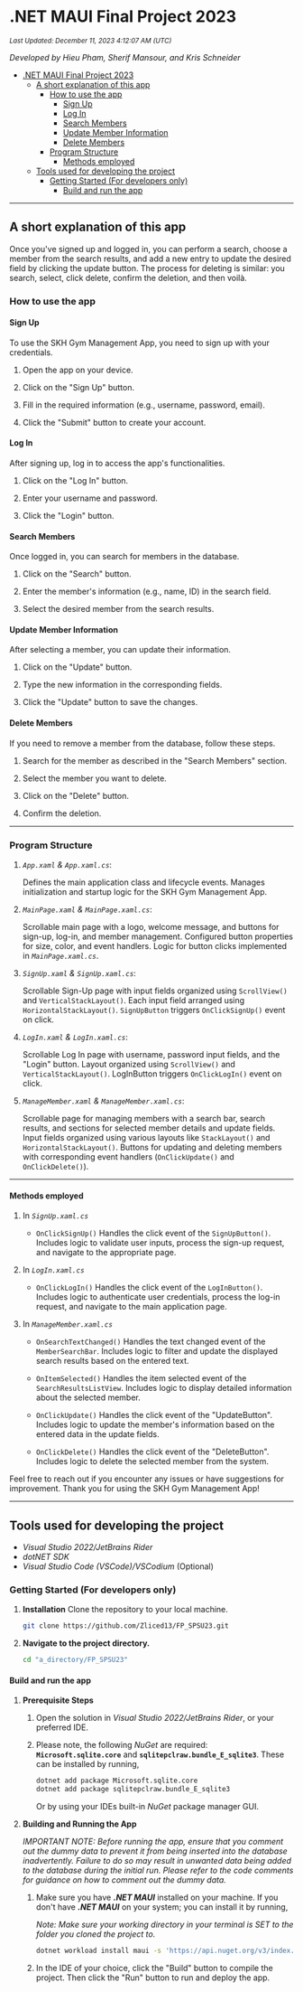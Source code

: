 # .NET MAUI Final Project 2023

_<sup>Last Updated: December 11, 2023 4:12:07 AM (UTC)</sup>_

_Developed by Hieu Pham, Sherif Mansour, and Kris Schneider_

* [.NET MAUI Final Project 2023](#net-maui-final-project-2023)
  * [A short explanation of this app](#a-short-explanation-of-this-app)
    * [How to use the app](#how-to-use-the-app)
      * [Sign Up](#sign-up)
      * [Log In](#log-in)
      * [Search Members](#search-members)
      * [Update Member Information](#update-member-information)
      * [Delete Members](#delete-members)
    * [Program Structure](#program-structure)
      * [Methods employed](#methods-employed)
  * [Tools used for developing the project](#tools-used-for-developing-the-project)
    * [Getting Started (For developers only)](#getting-started-for-developers-only)
      * [Build and run the app](#build-and-run-the-app)

--------

## A short explanation of this app

Once you've signed up and logged in, you can perform a search, choose a member from the search results, and add a new entry to update the desired field by clicking the update button. The process for deleting is similar: you search, select, click delete, confirm the deletion, and then voilà.

### How to use the app

#### Sign Up

To use the SKH Gym Management App, you need to sign up with your credentials.

1. Open the app on your device.

2. Click on the "Sign Up" button.

3. Fill in the required information (e.g., username, password, email).

4. Click the "Submit" button to create your account.

#### Log In

After signing up, log in to access the app's functionalities.

1. Click on the "Log In" button.

2. Enter your username and password.

3. Click the "Login" button.

#### Search Members

Once logged in, you can search for members in the database.

1. Click on the "Search" button.

2. Enter the member's information (e.g., name, ID) in the search field.

3. Select the desired member from the search results.

#### Update Member Information

After selecting a member, you can update their information.

1. Click on the "Update" button.

2. Type the new information in the corresponding fields.

3. Click the "Update" button to save the changes.

#### Delete Members

If you need to remove a member from the database, follow these steps.

1. Search for the member as described in the "Search Members" section.

2. Select the member you want to delete.

3. Click on the "Delete" button.

4. Confirm the deletion.

---------

### Program Structure

1. _`App.xaml` & `App.xaml.cs`_:

    Defines the main application class and lifecycle events.
    Manages initialization and startup logic for the SKH Gym Management App.

2. _`MainPage.xaml` & `MainPage.xaml.cs`_:

    Scrollable main page with a logo, welcome message, and buttons for sign-up, log-in, and member management.
    Configured button properties for size, color, and event handlers.
    Logic for button clicks implemented in _`MainPage.xaml.cs`_.

3. _`SignUp.xaml` & `SignUp.xaml.cs`_:

    Scrollable Sign-Up page with input fields organized using `ScrollView()` and `VerticalStackLayout()`.
    Each input field arranged using `HorizontalStackLayout()`.
    `SignUpButton` triggers `OnClickSignUp()` event on click.

4. _`LogIn.xaml` & `LogIn.xaml.cs`_:

    Scrollable Log In page with username, password input fields, and the "Login" button.
    Layout organized using `ScrollView()` and `VerticalStackLayout()`.
    LogInButton triggers `OnClickLogIn()` event on click.

5. _`ManageMember.xaml` & `ManageMember.xaml.cs`_:

    Scrollable page for managing members with a search bar, search results, and sections for selected member details and update fields.
    Input fields organized using various layouts like `StackLayout()` and `HorizontalStackLayout()`.
    Buttons for updating and deleting members with corresponding event handlers (`OnClickUpdate()` and `OnClickDelete()`).

--------

#### Methods employed

1. In _`SignUp.xaml.cs`_

   * `OnClickSignUp()`
    Handles the click event of the `SignUpButton()`.
    Includes logic to validate user inputs, process the sign-up request, and navigate to the appropriate page.

2. In _`LogIn.xaml.cs`_

   * `OnClickLogIn()`
      Handles the click event of the `LogInButton()`.
      Includes logic to authenticate user credentials, process the log-in request, and navigate to the main application page.

3. In _`ManageMember.xaml.cs`_

   * `OnSearchTextChanged()`
      Handles the text changed event of the `MemberSearchBar`.
      Includes logic to filter and update the displayed search results based on the entered text.

   * `OnItemSelected()`
      Handles the item selected event of the `SearchResultsListView`.
      Includes logic to display detailed information about the selected member.

   * `OnClickUpdate()`
      Handles the click event of the "UpdateButton".
      Includes logic to update the member's information based on the entered data in the update fields.

   * `OnClickDelete()`
      Handles the click event of the "DeleteButton".
      Includes logic to delete the selected member from the system.

Feel free to reach out if you encounter any issues or have suggestions for improvement. Thank you for using the SKH Gym Management App!

--------

## Tools used for developing the project

* _Visual Studio 2022/JetBrains Rider_
* _dotNET SDK_
* _Visual Studio Code (VSCode)/VSCodium_ (Optional)

### Getting Started (For developers only)

1. **Installation**
    Clone the repository to your local machine.

    ```bash
    git clone https://github.com/Zliced13/FP_SPSU23.git
    ```

2. **Navigate to the project directory.**

    ```bash
    cd "a_directory/FP_SPSU23"
    ```

#### Build and run the app

1. **Prerequisite Steps**

    1. Open the solution in _Visual Studio 2022/JetBrains Rider_, or your preferred IDE.

    1. Please note, the following _NuGet_ are required: **`Microsoft.sqlite.core`** and **`sqlitepclraw.bundle_E_sqlite3`**.
        These can be installed by running,

        ```bash
        dotnet add package Microsoft.sqlite.core
        dotnet add package sqlitepclraw.bundle_E_sqlite3
        ```

        Or by using your IDEs built-in _NuGet_ package manager GUI.

2. **Building and Running the App**

    _IMPORTANT NOTE:_
    _Before running the app, ensure that you comment out the dummy data to prevent it from being inserted into the database inadvertently. Failure to do so may result in unwanted data being added to the database during the initial run. Please refer to the code comments for guidance on how to comment out the dummy data._

   1. Make sure you have **_.NET MAUI_** installed on your machine.
     If you don't have **_.NET MAUI_** on your system; you can install it by running,

      _Note: Make sure your working directory in your terminal is SET to the folder you cloned the project to._

        ```bash
        dotnet workload install maui -s 'https://api.nuget.org/v3/index.json'
        ```

   1. In the IDE of your choice, click the "Build" button to compile the project. Then click the "Run" button to run and deploy the app.
